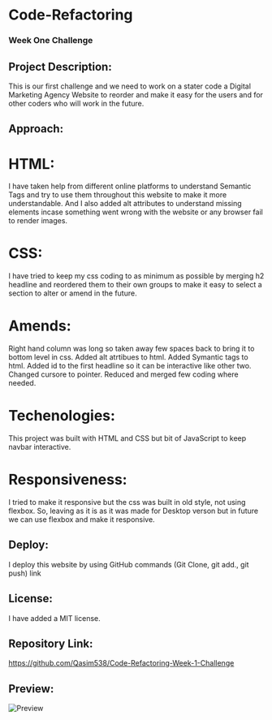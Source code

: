 # Code-Refactoring

### Week One Challenge

## Project Description:

This is our first challenge and we need to work on a stater code a Digital Marketing Agency Website to reorder and make it easy for the users and for other coders who will work in the future.


## Approach:

# HTML:
I have taken help from different online platforms to understand Semantic Tags and try to use them throughout this website to make it more understandable. And I also added alt attributes to understand missing elements incase something went wrong with the website or any browser fail to render images. 


# CSS:
I have tried to keep my css coding to as minimum as possible by merging h2 headline and reordered them to their own groups to make it easy to select a section to alter or amend in the future. 


# Amends:
Right hand column was long so taken away few spaces back to bring it to bottom level in css. 
Added alt atrtibues to html.
Added Symantic tags to html.
Added id to the first headline so it can be interactive like other two.
Changed cursore to pointer.
Reduced and merged few coding where needed.


# Techenologies:
This project was built with HTML and CSS but bit of JavaScript to keep navbar interactive.


# Responsiveness:
I tried to make it responsive but the css was built in old style, not using flexbox. So, leaving as it is as it was made for Desktop verson but in future we can use flexbox and make it responsive.


## Deploy:
I deploy this website by using GitHub commands (Git Clone, git add., git push) link


## License:
I have added a MIT license.


## Repository Link:

https://github.com/Qasim538/Code-Refactoring-Week-1-Challenge


## Preview:

![Preview](Assets/images/screenshot.png)